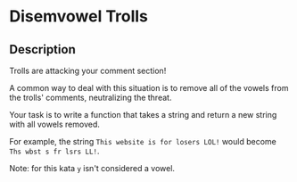 # Disemvowel Trolls

## Description

Trolls are attacking your comment section!

A common way to deal with this situation is to remove all of the vowels from the trolls' comments, neutralizing the threat.

Your task is to write a function that takes a string and return a new string with all vowels removed.

For example, the string `This website is for losers LOL!` would become `Ths wbst s fr lsrs LL!`.

Note: for this kata `y` isn't considered a vowel.